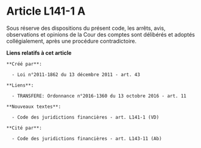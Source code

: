 # Article L141-1 A

Sous réserve des dispositions du présent code, les arrêts, avis, observations et opinions de la Cour des comptes sont
délibérés et adoptés collégialement, après une procédure contradictoire.

**Liens relatifs à cet article**

	**Créé par**:

	  - Loi n°2011-1862 du 13 décembre 2011 - art. 43

	**Liens**:

	  - TRANSFERE: Ordonnance n°2016-1360 du 13 octobre 2016 - art. 11

	**Nouveaux textes**:

	  - Code des juridictions financières - art. L141-1 (VD)

	**Cité par**:

	  - Code des juridictions financières - art. L143-11 (Ab)

